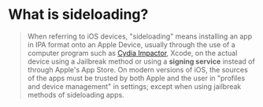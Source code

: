 # What is sideloading?

> When referring to iOS devices,  "sideloading" means installing an app in IPA format onto an Apple Device, usually through the use of a computer program such as [Cydia Impactor](http://www.cydiaimpactor.com/), Xcode, on the actual device using a Jailbreak method or using a **signing service** instead of through Apple's App Store. On modern versions of iOS, the sources of the apps must be trusted by both Apple and the user in "profiles and device management" in settings; except when using jailbreak methods of sideloading apps.



